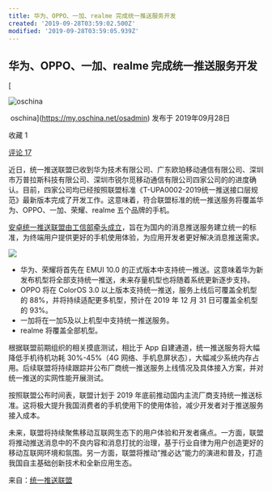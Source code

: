 ```yaml
---
title: 华为、OPPO、一加、realme 完成统一推送服务开发
created: '2019-09-28T03:59:02.500Z'
modified: '2019-09-28T03:59:05.939Z'
---
```


## 华为、OPPO、一加、realme 完成统一推送服务开发

[

![oschina](https://static.oschina.net/uploads/user/0/1_50.jpg?t=1389148177000 "oschina")

 oschina](https://my.oschina.net/osadmin) 发布于 2019年09月28日

收藏 1

[评论 17](#comments)

近日，统一推送联盟已收到华为技术有限公司、广东欧珀移动通信有限公司、深圳市万普拉斯科技有限公司、深圳市锐尔觅移动通信有限公司四家公司的的进度确认。目前，四家公司均已经按照联盟标准《T\-UPA0002\-2019统一推送接口层规范》最新版本完成了开发工作。这意味着，符合联盟标准的统一推送服务将覆盖华为、OPPO、一加、荣耀、realme 五个品牌的手机。

[安卓统一推送联盟由工信部牵头成立](https://www.oschina.net/news/86943/android-messaging-standard)，旨在为国内的消息推送服务建立统一的标准，为终端用户提供更好的手机使用体验，为应用开发者更好解决消息推送需求。

![](https://static.oschina.net/uploads/space/2019/0928/081119_PqTR_2720166.jpg)

*   华为、荣耀将首先在 EMUI 10.0 的正式版本中支持统一推送。这意味着华为新发布机型将全部支持统一推送，未来存量机型也将随着系统更新逐步支持。
*   OPPO 将在 ColorOS 3.0 以上版本支持统一推送，服务上线后可覆盖全机型的 88%，并将持续适配更多机型，预计在 2019 年 12 月 31 日可覆盖全机型的 93%。
*   一加将在一加5及以上机型中支持统一推送服务。
*   realme 将覆盖全部机型。

根据联盟前期组织的相关摸底测试，相比于 App 自建通道，统一推送服务将大幅降低手机待机功耗 30%\-45%（4G 网络、手机息屏状态），大幅减少系统内存占用。后续联盟将持续跟踪并公布厂商统一推送服务上线情况及具体接入方案，并对统一推送的实网性能开展测试。

按照联盟公布时间表，联盟计划于 2019 年底前推动国内主流厂商支持统一推送标准。这将极大提升我国消费者的手机使用下的使用体验，减少开发者对于推送服务接入成本。

未来，联盟将持续聚焦移动互联网生态下的用户体验和开发者痛点。一方面，联盟将推动推送消息中的不良内容和消息打扰的治理，基于行业自律为用户创造更好的移动互联网环境和氛围。另一方面，联盟将推动“推必达”能力的演进和普及，打造我国自主基础创新技术和全新应用生态。

来自：[统一推送联盟](https://mp.weixin.qq.com/s?__biz=MzUyODQzNDgxMw==&mid=2247484033&idx=1&sn=26bee82ee8ed3bf2fe394f5a2ef2a0ce&chksm=fa711193cd0698859ffc7c3af851912541fce9bbdc92913dc1894450076741f04db1c3934acb&mpshare=1&scene=1&srcid=&sharer_sharetime=1569399372064&sharer_shareid=0af8c6587378392ee184f19b3058c11d&pass_ticket=mzz67jUAibaIWhDW0toq2x6LnQ%2FV5ir7VhQkwd2IKG3OWgAddDLF4Y3ZjCvHxHk7#rd)



